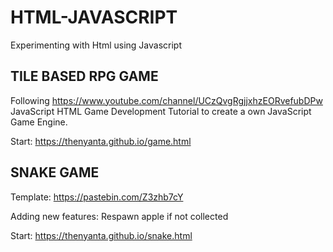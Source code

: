 # HTML-JAVASCRIPT

Experimenting with Html using Javascript

## TILE BASED RPG GAME

Following https://www.youtube.com/channel/UCzQvgRgjjxhzEORvefubDPw JavaScript HTML Game Development Tutorial
to create a own JavaScript Game Engine.

Start: https://thenyanta.github.io/game.html

## SNAKE GAME

Template: https://pastebin.com/Z3zhb7cY

Adding new features: Respawn apple if not collected

Start: https://thenyanta.github.io/snake.html
